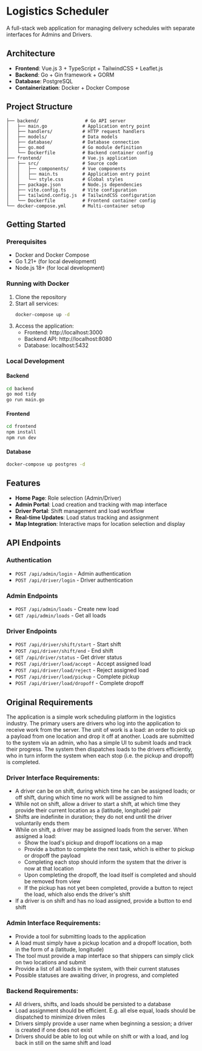 # Logistics Scheduler

A full-stack web application for managing delivery schedules with separate interfaces for Admins and Drivers.

## Architecture

- **Frontend**: Vue.js 3 + TypeScript + TailwindCSS + Leaflet.js
- **Backend**: Go + Gin framework + GORM
- **Database**: PostgreSQL
- **Containerization**: Docker + Docker Compose

## Project Structure

```
├── backend/                 # Go API server
│   ├── main.go             # Application entry point
│   ├── handlers/           # HTTP request handlers
│   ├── models/             # Data models
│   ├── database/           # Database connection
│   ├── go.mod              # Go module definition
│   └── Dockerfile          # Backend container config
├── frontend/               # Vue.js application
│   ├── src/                # Source code
│   │   ├── components/     # Vue components
│   │   ├── main.ts         # Application entry point
│   │   └── style.css       # Global styles
│   ├── package.json        # Node.js dependencies
│   ├── vite.config.ts      # Vite configuration
│   ├── tailwind.config.js  # TailwindCSS configuration
│   └── Dockerfile          # Frontend container config
└── docker-compose.yml      # Multi-container setup
```

## Getting Started

### Prerequisites

- Docker and Docker Compose
- Go 1.21+ (for local development)
- Node.js 18+ (for local development)

### Running with Docker

1. Clone the repository
2. Start all services:
   ```bash
   docker-compose up -d
   ```
3. Access the application:
   - Frontend: http://localhost:3000
   - Backend API: http://localhost:8080
   - Database: localhost:5432

### Local Development

#### Backend
```bash
cd backend
go mod tidy
go run main.go
```

#### Frontend
```bash
cd frontend
npm install
npm run dev
```

#### Database
```bash
docker-compose up postgres -d
```

## Features

- **Home Page**: Role selection (Admin/Driver)
- **Admin Portal**: Load creation and tracking with map interface
- **Driver Portal**: Shift management and load workflow
- **Real-time Updates**: Load status tracking and assignment
- **Map Integration**: Interactive maps for location selection and display

## API Endpoints

### Authentication
- `POST /api/admin/login` - Admin authentication
- `POST /api/driver/login` - Driver authentication

### Admin Endpoints
- `POST /api/admin/loads` - Create new load
- `GET /api/admin/loads` - Get all loads

### Driver Endpoints
- `POST /api/driver/shift/start` - Start shift
- `POST /api/driver/shift/end` - End shift
- `GET /api/driver/status` - Get driver status
- `POST /api/driver/load/accept` - Accept assigned load
- `POST /api/driver/load/reject` - Reject assigned load
- `POST /api/driver/load/pickup` - Complete pickup
- `POST /api/driver/load/dropoff` - Complete dropoff

## Original Requirements

The application is a simple work scheduling platform in the logistics industry. The primary users are drivers who log into the application to receive work from the server. The unit of work is a load: an order to pick up a payload from one location and drop it off at another. Loads are submitted to the system via an admin, who has a simple UI to submit loads and track their progress. The system then dispatches loads to the drivers efficiently, who in turn inform the system when each stop (i.e. the pickup and dropoff) is completed.

### Driver Interface Requirements:
- A driver can be on shift, during which time he can be assigned loads; or off shift, during which time no work will be assigned to him
- While not on shift, allow a driver to start a shift, at which time they provide their current location as a (latitude, longitude) pair
- Shifts are indefinite in duration; they do not end until the driver voluntarily ends them
- While on shift, a driver may be assigned loads from the server. When assigned a load:
  - Show the load's pickup and dropoff locations on a map
  - Provide a button to complete the next task, which is either to pickup or dropoff the payload
  - Completing each stop should inform the system that the driver is now at that location
  - Upon completing the dropoff, the load itself is completed and should be removed from view
  - If the pickup has not yet been completed, provide a button to reject the load, which also ends the driver's shift
- If a driver is on shift and has no load assigned, provide a button to end shift

### Admin Interface Requirements:
- Provide a tool for submitting loads to the application
- A load must simply have a pickup location and a dropoff location, both in the form of a (latitude, longitude)
- The tool must provide a map interface so that shippers can simply click on two locations and submit
- Provide a list of all loads in the system, with their current statuses
- Possible statuses are awaiting driver, in progress, and completed

### Backend Requirements:
- All drivers, shifts, and loads should be persisted to a database
- Load assignment should be efficient. E.g. all else equal, loads should be dispatched to minimize driven miles
- Drivers simply provide a user name when beginning a session; a driver is created if one does not exist
- Drivers should be able to log out while on shift or with a load, and log back in still on the same shift and load